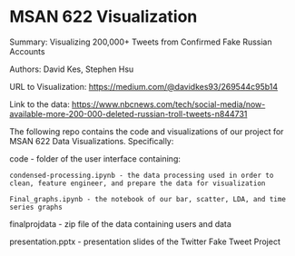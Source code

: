 # MSAN 622 Visualization

Summary: Visualizing 200,000+ Tweets from Confirmed Fake Russian Accounts 

Authors: David Kes, Stephen Hsu

URL to Visualization: https://medium.com/@davidkes93/269544c95b14

Link to the data: https://www.nbcnews.com/tech/social-media/now-available-more-200-000-deleted-russian-troll-tweets-n844731

The following repo contains the code and visualizations of our project for MSAN 622 Data Visualizations. Specifically:

code - folder of the user interface containing:

	condensed-processing.ipynb - the data processing used in order to clean, feature engineer, and prepare the data for visualization
	
	Final_graphs.ipynb - the notebook of our bar, scatter, LDA, and time series graphs


finalprojdata - zip file of the data containing users and data

presentation.pptx - presentation slides of the Twitter Fake Tweet Project
